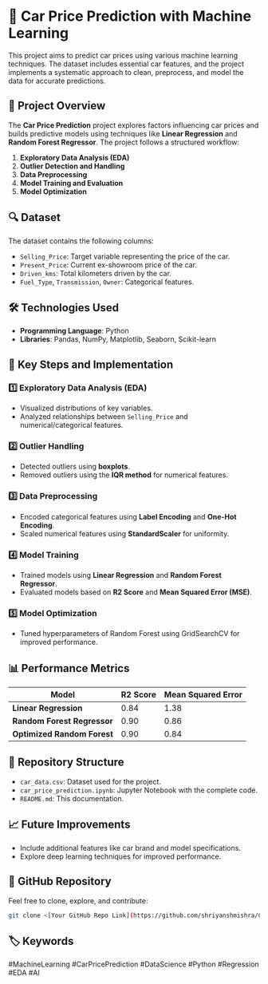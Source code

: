 # 🚗 Car Price Prediction with Machine Learning  

This project aims to predict car prices using various machine learning techniques. The dataset includes essential car features, and the project implements a systematic approach to clean, preprocess, and model the data for accurate predictions.  

## 📂 Project Overview  
The **Car Price Prediction** project explores factors influencing car prices and builds predictive models using techniques like **Linear Regression** and **Random Forest Regressor**. The project follows a structured workflow:  
1. **Exploratory Data Analysis (EDA)**  
2. **Outlier Detection and Handling**  
3. **Data Preprocessing**  
4. **Model Training and Evaluation**  
5. **Model Optimization**  

## 🔍 Dataset  
The dataset contains the following columns:  
- `Selling_Price`: Target variable representing the price of the car.  
- `Present_Price`: Current ex-showroom price of the car.  
- `Driven_kms`: Total kilometers driven by the car.  
- `Fuel_Type`, `Transmission`, `Owner`: Categorical features.  

## 🛠️ Technologies Used  
- **Programming Language**: Python  
- **Libraries**: Pandas, NumPy, Matplotlib, Seaborn, Scikit-learn  

## 🚀 Key Steps and Implementation  

### 1️⃣ Exploratory Data Analysis (EDA)  
- Visualized distributions of key variables.  
- Analyzed relationships between `Selling_Price` and numerical/categorical features.  

### 2️⃣ Outlier Handling  
- Detected outliers using **boxplots**.  
- Removed outliers using the **IQR method** for numerical features.  

### 3️⃣ Data Preprocessing  
- Encoded categorical features using **Label Encoding** and **One-Hot Encoding**.  
- Scaled numerical features using **StandardScaler** for uniformity.  

### 4️⃣ Model Training  
- Trained models using **Linear Regression** and **Random Forest Regressor**.  
- Evaluated models based on **R2 Score** and **Mean Squared Error (MSE)**.  

### 5️⃣ Model Optimization  
- Tuned hyperparameters of Random Forest using GridSearchCV for improved performance.  

## 📊 Performance Metrics  
| Model                       | R2 Score | Mean Squared Error |  
|-----------------------------|----------|---------------------|  
| **Linear Regression**       | 0.84     | 1.38                |  
| **Random Forest Regressor** | 0.90     | 0.86                |  
| **Optimized Random Forest** | 0.90     | 0.84                |  

## 📁 Repository Structure  
- `car_data.csv`: Dataset used for the project.  
- `car_price_prediction.ipynb`: Jupyter Notebook with the complete code.  
- `README.md`: This documentation.  

## 📈 Future Improvements  
- Include additional features like car brand and model specifications.  
- Explore deep learning techniques for improved performance.  


## 📂 GitHub Repository  
Feel free to clone, explore, and contribute:  
```bash  
git clone <[Your GitHub Repo Link](https://github.com/shriyanshmishra/Car-Price-Prediction)>  
```  

## 🏷️ Keywords  
#MachineLearning #CarPricePrediction #DataScience #Python #Regression #EDA #AI  

 
